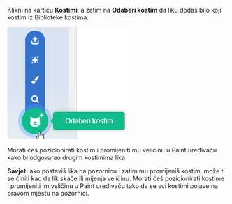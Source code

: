 Klikni na karticu **Kostimi**, a zatim na **Odaberi kostim** da liku dodaš bilo koji kostim iz Biblioteke kostima:

![Istaknuta ikona „Odaberi kostim”.](images/choose-a-costume.png)

Morati ćeš pozicionirati kostim i promijeniti mu veličinu u Paint uređivaču kako bi odgovarao drugim kostimima lika.

**Savjet:** ako postaviš lika na pozornicu i zatim mu promijeniš kostim, može ti se činiti kao da lik skače ili mijenja veličinu. Morati ćeš pozicionirati kostime i promijeniti im veličinu u Paint uređivaču tako da se svi kostimi pojave na pravom mjestu na pozornici.

